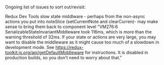 Ongoing list of issues to sort out/revisit:

Redux Dev Tools slow state middlware - perhaps from the non-async actions you put into noteSlice (setCurrentNote and clearCurren)- may make sense to bring them back to component level
"VM276:6 SerializableStateInvariantMiddleware took 116ms, which is more than the warning threshold of 32ms.
If your state or actions are very large, you may want to disable the middleware as it might cause too much of a slowdown in development mode. See https://redux-toolkit.js.org/api/getDefaultMiddleware for instructions.
It is disabled in production builds, so you don't need to worry about that."
